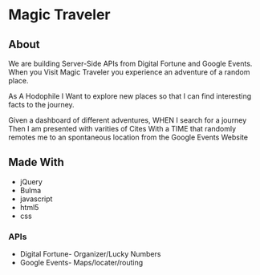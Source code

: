 # Magic Traveler
## About

We are building Server-Side APIs from Digital Fortune and Google Events. When you Visit Magic Traveler you experience an adventure of a random place.

As A Hodophile I Want to explore new places so that I can find interesting facts to the journey.

Given a dashboard of different adventures, WHEN I search for a journey Then I am presented with varities of Cites With a TIME that randomly remotes me to an spontaneous location from the Google Events Website

## Made With

* jQuery
* Bulma
* javascript
* html5
* css

### APIs

* Digital Fortune- Organizer/Lucky Numbers
* Google Events- Maps/locater/routing

